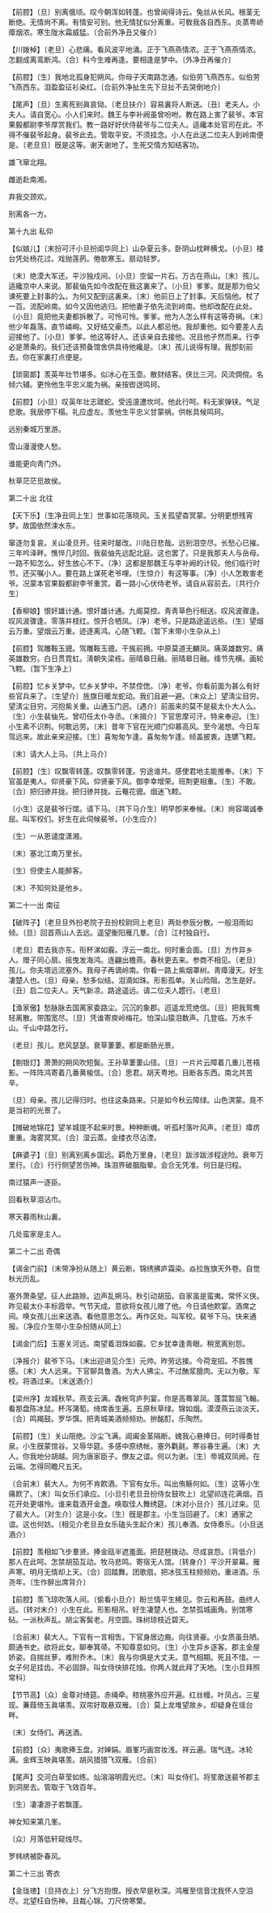 <!-- { "loadSidebar": true } -->
【前腔】〔旦〕别离俄顷。叹今朝浑如转蓬。也曾闻得诗云。兔丝从长风。根茎无断绝。无情尙不离。有情安可别。他无情犹似分离重。可敎我各自西东。炎蒸粤峤瘴烟浓。寒生陇水霜威猛。〔合前外净丑又催介〕 

【川拨棹】〔老旦〕心悲痛。看风波平地涌。正于飞燕燕情浓。正于飞燕燕情浓。怎翻成离鸾断鸿。〔合〕料今生难再逢。要相逢是梦中。〔外净丑再催介〕 

【前腔】〔生〕我地北孤身犯朔风。你母子天南路怎通。似伯劳飞燕西东。似伯劳飞燕西东。泪盈盈征衫染红。〔合前外净扯生先下旦扯不去哭倒地介〕 

【尾声】〔旦〕生离死别眞哀恸。〔老旦扶介〕容易裏将人断送。〔丑〕老夫人。小夫人。请自宽心。小人们来时。魏王与李补阙虽曾吩咐。教在路上害了裴爷。本官果毅都尉李爷厚赏我们。教一路好好伏侍裴爷与二位夫人。适纔本处官司在此。不得不催裴爷起身。裴爷此去。管取平安。不须挂念。小人在此送二位夫人到岭南便是。〔老旦旦〕旣是这等。谢天谢地了。生死交情方知结客功。

雄飞窜北翔。

雌逝赴南湘。

弃我交颈欢。

别离各一方。 

第十九出
私仰

【似娘儿】〔末扮可汗小旦扮闺华同上〕山杂夏云多。卧阴山枕畔横戈。〔小旦〕楼台凭处杨花过。戏抛莲菂。倦欹寒玉。扇动轻罗。

〔末〕绝漠大军还。平沙独戍间。〔小旦〕空留一片石。万古在燕山。〔末〕孩儿。适纔京中人来说。那裴伷先如今改配在我这裏来了。〔小旦〕爹爹。就是那为伯父谏死要上封事的么。为何又配到这裏来。〔末〕他前日上了封事。天后恼他。杖了一百。流配岭南。如今又因他逃归。把他妻子依先流到岭南。他却改配在此处。〔小旦〕竟把他夫妻都拆散了。可怜可怜。爹爹。他为人怎么样有这等奇祸。〔末〕他少年磊落。直节嶙峋。又好结交豪杰。以此人都忌他。我却重他。如今要差人去迎接他了。〔小旦〕爹爹。他这等好人。还该亲自去接他。况且他孑然而来。行李必是萧条的。我们还该预备馆舍供具待他纔是。〔末〕孩儿说得有理。我卽刻前去。你在家裏打点便是。 

【琐窗郞】羡英年壮节堪多。似冰心在玉壶。散财结客。侠比三河。风流倜傥。名倾六辅。更怜他生平忠义能为祸。亲按辔迓鸣珂。

【前腔】〔小旦〕叹英年壮志蹉蛇。受迍邅遭坎坷。他此行呵。料无家弹铗。气足悲歌。我居停下榻。礼应虚左。羡他生平忠义甘蒙祸。供帐具候鸣珂。

远别秦城万里游。

雪山漫漫使人愁。

谁能更向靑门外。

秋草茫茫觅故侯。 

第二十出
北往

【天下乐】〔生净丑同上生〕世事如花落晓风。玉关孤望杳冥蒙。分明更想残宵梦。故国依然涑水东。

窜逐勿复哀。关山凌旦开。往来时屡改。川陆日悲哉。远别泪空尽。长愁心已摧。三年吟泽畔。憔悴几时回。我裴伷先远配北庭。这也罢了。只是我那夫人与岳母。一路不知怎么。好生放心不下。〔净〕这都是那魏王与李补阙的计较。他们临行时节。还买嘱小人。要在路上谋死老爷哩。〔生惊介〕有这等事。〔净〕小人怎敢害老爷。况蒙本官果毅都尉李爷重赏。着一路小心伏侍老爷。请自从容前去。〔共行介生〕 

【香柳娘】恨奸雄计通。恨奸雄计通。九阍莫控。靑靑草色行相送。叹风波骤逢。叹风波骤逢。零落并枝红。惊开合栖凤。〔净〕老爷。只是路途遥远些。〔生〕望烟云万重。望烟云万重。迹逐离鸿。心随飞鞚。〔暂下末带小生杂从上〕 

【前腔】驾雕鞍玉骢。驾雕鞍玉骢。干旄前拥。中原莫道无麟凤。痛英雄数穷。痛英雄数穷。白日贯霓虹。淸朝失梁栋。丽晴皋日融。丽晴皋日融。绛节先横。画轮飞鞚。〔暂下生净上〕 

【前腔】忆乡关梦中。忆乡关梦中。不禁倥偬。〔净〕老爷。你看前面为甚么有好些官兵来了。〔生望介〕旌旗日暖龙蛇动。我们且避一避。〔末众上〕望淸尘目穷。望淸尘目穷。河抱紫关重。山通玉门迥。〔遇介〕前面来的莫不是裴太仆大人么。〔生〕小生裴伷先。曾叨任太仆寺丞。〔末揖介〕下官思摩可汗。特来奉迎。〔生〕小生素不识荆。何敢远劳。〔末〕昔年下官在光顺门仰慕高风。至今渴想。今日车驾远来。故此亲来迎接。〔生〕喜匆匆乍逢。喜匆匆乍逢。倾盖披衷。连镳飞鞚。

〔末〕请大人上马。〔共上马介〕 

【前腔】〔生〕叹飘零转蓬。叹飘零转蓬。穷途谁共。感使君地主能推奉。〔末〕下官虽是夷人。仰贤豪下风。仰贤豪下风。御李幸增荣。班荆更相重。〔生〕不敢。〔合〕把归骖并拢。把归骖并拢。云罨花骢。烟迷飞鞚。

〔小生〕这是裴爷行馆。请下马。〔共下马介生〕明早卽来奉候。〔末〕尙容竭诚奉屈。叫军校们。好生在此伺候裴爷。〔小生应介〕 

〔生〕一从恩谴度潇湘。

〔末〕塞北江南万里长。

〔生〕但使主人能醉客。

〔末〕不知何处是他乡。 

第二十一出
南征

【破阵子】〔老旦旦外扮老院子丑扮校尉同上老旦〕两处参辰分散。一般泪雨如倾。〔旦〕回首燕山人去远。遥望衡阳雁几羣。〔合〕江村独自行。

〔老旦〕君去我亦东。衔杯涕如霰。浮云一南北。何时重会面。〔旦〕方作异乡人。赠子同心扇。摇曳发海鸿。连翩出檐燕。春秋更去来。参商不相见。〔老旦〕孩儿。你夫壻远流塞外。我母子再谪岭南。你看一路上紫烟罩树。靑瘴漫天。好生凄楚人也。〔旦〕母亲。愁多似结。泪滴如珠。形影孤单。关山险阻。怎生是好。〔丑〕启二位夫人。天气新凉。路途遥远。请二位夫人趱行。〔老旦〕 

【渔家傲】愁脉脉去国离家委路尘。沉沉的象郡。迢遥龙荒绝信。〔旦〕把我鸳鸯轻离散。带围宽尽。〔旦〕凭谁寄庾岭梅花。怕深山猿泪数声。几登临。万水千山。千山中路怎行。

〔老旦〕孩儿。悲风瑟瑟。衰草萋萋。都是断肠光景。 

【剔银灯】萧萧的朔风吹短鬓。王孙草萋萋山径。〔旦〕一片片云障着几重儿苍梧影。一阵阵鸿寄着几番黄楡信。〔合〕思君。胡天粤地。目断各东西。南北共苦辛。

〔旦〕母亲。孩儿记得归时。也往这条路来。只是如今秋云障绿。山色溟蒙。竟不是当初的光景了。 

【摊破地锦花】望羊城提不起来时景。种种断魂。听孤村落叶风声。〔老旦〕瘴疠重重。海雾冥冥。〔合〕湿云蒸。金缕衣尽沾湮。

【麻婆子】〔旦〕别离别离乡国远。羁危万里身。〔老旦〕跋涉跋涉程途险。衰年万里行。〔合〕行行侧望苦伤神。珠泪界破胭脂晕。会合无凭准。何日是归程。

南过猿声一逐臣。

回看秋草泪沾巾。

寒天暮雨秋山裏。

几处蛮家是主人。 

第二十二出
奇偶

【谒金门前】〔末带净扮从随上〕黄云断。锦绣拂庐霜染。焱拉旌旗天外卷。自觉秋光历乱。

塞外萧条望。征人此路赊。边声乱朔马。秋引动胡笳。自家虽是蛮夷。常怀义侠。昨见裴太仆丰标霞举。气节天成。意欲将女孩儿赠了他。今日请他飮宴。酒席之间。唤女孩儿出来送酒。看他意思怎么。再作区处。叫军校。裴爷下马。快来通报。〔净应介生带小生杂扮随从同上〕 

【谒金门后】玉塞关河远。南望着泪珠如霰。它乡犹幸逢靑眼。稍宽离别怨。

〔净报介〕裴爷下马。〔末出迎进见介生〕元帅。昨劳远接。今荷宠招。不胜愧感。〔末〕大人远来。下官聊具鲁酒。为大人拂尘。不过酭浆膻肉。无以为敬。军校。将酒过来。〔末送酒介〕 

【梁州序】龙城秋早。燕支云满。毳帐穹庐列宴。你是高骞翠凤。蓬蒿暂屈飞翰。看那盘陈冰鼠。杯泻蒲萄。绮席香生遍。五原秋草绿。锦如烟。漠漠燕云淡淡天。〔合〕鸣羯鼓。罗华馔。把靑城美酒频频劝。拚酩酊。乐陶然。

【前腔】〔生〕关山阻绝。沙尘飞满。阊阖金茎隔断。媿我心悬捧日。何时得奏甘泉。小生旣蒙馆谷。又辱华筵。多感中原绣帐。塞外氍毹。寒谷春生遍。〔末〕大人。你我地分胡越。同为唐家臣子。僚友之谊。何以为谢。〔生〕帝城双凤阙。在云端。怎得同瞻尺五天。

〔合前末〕裴大人。为何不肯飮酒。下官有女乐。叫出侑觞何如。〔生〕这等小生痛飮了。〔末〕叫女乐们承应。〔小旦引老旦丑扮侍女鼓吹上〕北望祁连花满烟。百花开处更堪怜。谁来载酒开金盏。唤取佳人舞绣筵。〔末对小旦介〕孩儿过来。见了裴大人。〔对生介〕这是小女。〔生〕旣是郡主。小生当回避了。〔末〕通家之谊。这也何妨。〔相见介老旦丑女乐磕头生起介末〕孩儿奉酒。女侍奏乐。〔小旦送酒介〕 

【前腔】羡相如飞步羣贤。捧金瓯半遮羞面。把琵琶拨动。尽成哀怨。〔背低介〕那人在此呵。怎禁胡笳互动。牧马悲鸣。寄宿无人馆。〔转身介〕平沙开翠幕。雁声寒。明月无情却上天。〔合〕回踏舞。团歌扇。把冰弦玉柱频频劝。重进酒。乐尧年。〔生作醉出席背介〕 

【前腔】羡飞琼吹落人间。〔偷看小旦介〕盼兰情平生稀见。奈云和再鼓。曲终人远。〔转对末介〕小生在此。形影相吊。好生凄楚人也。怎禁孤城画角。别馆寒砧。一派秋声乱。胡尘客鬓老。月空圆。珠树琼枝近碧天。

〔合前末〕裴大人。下官有一言相吿。下官身居边裔。向往贤豪。小女质虽丑陋。颇通书史。欲将此女。聊奉箕帚。不知尊意如何。〔生〕小生异乡逐客。郡主金屋娇姿。自揣丝萝。难附乔木。〔末〕我与你俱是大丈夫。意气相期。死且不惜。一女子何足挂齿。不必固辞。叫女侍快排花烛。你两人就此拜了天地。〔生小旦拜照常科〕 

【节节高】〔众〕金尊对绮筵。赤绳牵。秾桃塞外应开遍。红丝幔。叶凤占。三星现。蒹葭倚玉眞堪羡。双帘好取悬双雁。〔合〕莫上龙堆望故乡。却疑身在瑶台畔。

〔末〕女侍们。再送酒。 

【前腔】〔众〕夷歌捧玉盘。对婵娟。眉峯巧画宫妆浅。祥云遍。瑞气连。冰轮满。金辉玉映眞堪羡。胡风猎猎飞双雁。〔合前〕 

【尾声】交河白草莹如练。灿溶溶明霞光烂。〔末〕叫女侍们。将笙歌送裴爷郡主到洞房去。管取于飞效百年。

〔生〕凄凄游子若飘蓬。

神女知来第几峯。

〔众〕月落低轩窥烛尽。

罗帏绣被卧春风。 

第二十三出
寄衣

【金珑璁】〔旦持衣上〕分飞方抱恨。授衣早是秋深。鸿雁至信音沈我怀人空泪尽。北望枉自伤神。且裁心锦。刀尺傍寒檠。

